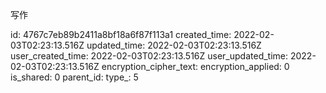 写作

id: 4767c7eb89b2411a8bf18a6f87f113a1
created_time: 2022-02-03T02:23:13.516Z
updated_time: 2022-02-03T02:23:13.516Z
user_created_time: 2022-02-03T02:23:13.516Z
user_updated_time: 2022-02-03T02:23:13.516Z
encryption_cipher_text: 
encryption_applied: 0
is_shared: 0
parent_id: 
type_: 5